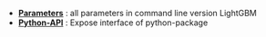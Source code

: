 * [**Parameters**](https://github.com/Microsoft/LightGBM/blob/master/docs/Parameters.md) : all parameters in command line version LightGBM
* [**Python-API**](https://github.com/Microsoft/LightGBM/blob/master/docs/Python_API.md) : Expose interface of python-package